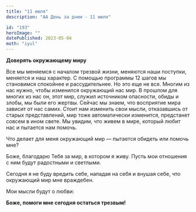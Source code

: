 ```yaml
---
title: "11 июля"
description: "АА День за днем - 11 июля"

id: "193"
heroImage: ""
datePublished: 2023-05-04
moth: "iyul"
---
```


**Доверять окружающему миру**

Все мы меняемся с началом трезвой жизни, меняются наши поступки, меняется и
наш характер. С помощью программы 12 шагов мы становимся спокойнее и
рассудительнее. Но это еще не все. Многим из нас нужно, чтобы изменился
окружающий нас мир. В прошлом для многих из нас он, этот мир, служил
источником опасности, обиды и злобы, мы были его жертвы. Сейчас мы знаем, что
восприятие мира зависит от нас самих. Стоит нам изменить свои мысли,
отказавшись от старых представлений, мир тоже автоматически изменится,
предстанет совсем в ином свете. Мы увидим, что живем в мире, который любит нас
и пытается нам помочь.

Что делает для меня окружающий мир — пытается обидеть или помочь мне?

Боже, благодарю Тебя за мир, в котором я живу. Пусть мои отношения с ним будут
радостными и светлыми.

Сегодня я не буду вредить себе, нападая на себя и внушая себе, что окружающий
мир мне враждебен.

Мои мысли будут о любви:

**Боже, помоги мне сегодня остаться трезвым!**
